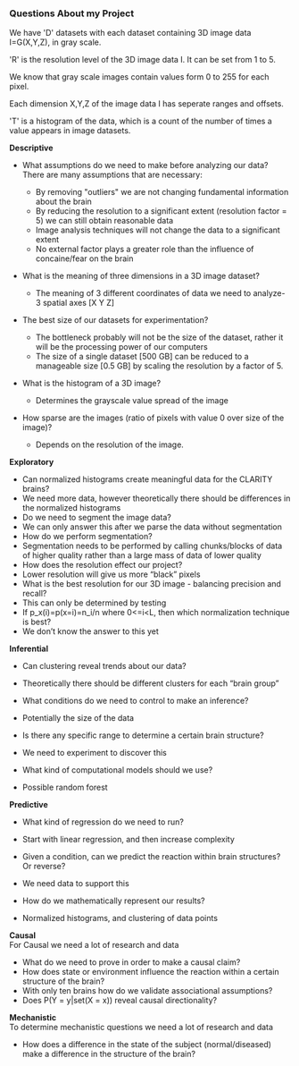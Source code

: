 ### Questions About my Project

We have 'D' datasets with each dataset containing 3D image data I=G(X,Y,Z), in gray scale. 

'R' is the resolution level of the 3D image data I. It can be set from 1 to 5.

We know that gray scale images contain values form 0 to 255 for each pixel.

Each dimension X,Y,Z of the image data I has seperate ranges and offsets.

'T' is a histogram of the data, which is a count of the number of times a value appears in image datasets.

**Descriptive** <br />

* What assumptions do we need to make before analyzing our data?
There are many assumptions that are necessary: 
  * By removing "outliers" we are not changing fundamental information about the brain
  * By reducing the resolution to a significant extent (resolution factor = 5) we can still obtain reasonable data
  * Image analysis techniques will not change the data to a significant extent
  * No external factor plays a greater role than the influence of concaine/fear on the brain

* What is the meaning of three dimensions in a 3D image dataset?
  * The meaning of 3 different coordinates of data we need to analyze- 3 spatial axes [X Y Z]

* The best size of our datasets for experimentation?
  * The bottleneck probably will not be the size of the dataset, rather it will be the processing power of our computers
  * The size of a single dataset [500 GB] can be reduced to a manageable size [0.5 GB] by scaling the resolution by a factor of 5. 

* What is the histogram of a 3D image?
  * Determines the grayscale value spread of the image

* How sparse are the images (ratio of pixels with value 0 over size of the image)?
  * Depends on the resolution of the image. 

**Exploratory** <br />

* Can normalized histograms create meaningful data for the CLARITY brains?
 * We need more data, however theoretically there should be differences in the normalized histograms
* Do we need to segment the image data? 
 * We can only answer this after we parse the data without segmentation
* How do we perform segmentation?
 * Segmentation needs to be performed by calling chunks/blocks of data of higher quality rather than a large mass of data of lower quality
* How does the resolution effect our project?
 * Lower resolution will give us more “black” pixels
* What is the best resolution for our 3D image - balancing precision and recall?
 * This can only be determined by testing
* If p_x(i)=p(x=i)=n_i/n where 0<=i<L, then which normalization technique is best?
 * We don’t know the answer to this yet

**Inferential** <br />

* Can clustering reveal trends about our data?
- Theoretically there should be different clusters for each “brain group”
* What conditions do we need to control to make an inference?
- Potentially the size of the data
* Is there any specific range to determine a certain brain structure?
- We need to experiment to discover this
* What kind of computational models should we use?
- Possible random forest

**Predictive** <br />

* What kind of regression do we need to run?
- Start with linear regression, and then increase complexity
* Given a condition, can we predict the reaction within brain structures? Or reverse?
- We need data to support this
* How do we mathematically represent our results?
- Normalized histograms, and clustering of data points

**Causal** <br />
For Causal we need a lot of research and data

* What do we need to prove in order to make a causal claim?
* How does state or environment influence the reaction within a certain structure of the brain?
* With only ten brains how do we validate associational assumptions?
* Does P(Y = y|set(X = x)) reveal causal directionality?

**Mechanistic** <br />
To determine mechanistic questions we need a lot of research and data

* How does a difference in the state of the subject (normal/diseased) make a difference in the structure of the brain?




